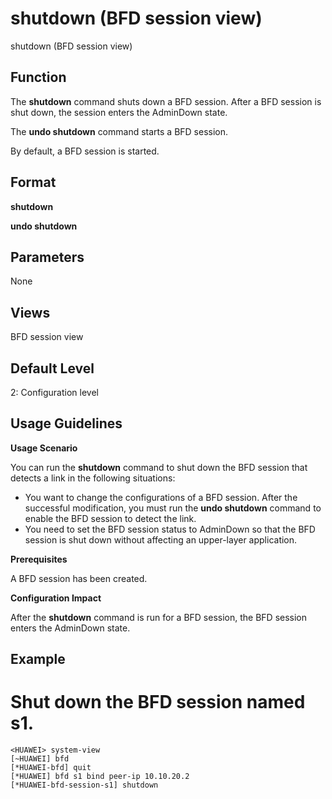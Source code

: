 shutdown (BFD session view)
===========================

shutdown (BFD session view)

Function
--------



The **shutdown** command shuts down a BFD session. After a BFD session is shut down, the session enters the AdminDown state.

The **undo shutdown** command starts a BFD session.



By default, a BFD session is started.


Format
------

**shutdown**

**undo shutdown**


Parameters
----------

None

Views
-----

BFD session view


Default Level
-------------

2: Configuration level


Usage Guidelines
----------------

**Usage Scenario**

You can run the **shutdown** command to shut down the BFD session that detects a link in the following situations:

* You want to change the configurations of a BFD session. After the successful modification, you must run the **undo shutdown** command to enable the BFD session to detect the link.
* You need to set the BFD session status to AdminDown so that the BFD session is shut down without affecting an upper-layer application.

**Prerequisites**

A BFD session has been created.

**Configuration Impact**

After the **shutdown** command is run for a BFD session, the BFD session enters the AdminDown state.


Example
-------

# Shut down the BFD session named s1.
```
<HUAWEI> system-view
[~HUAWEI] bfd
[*HUAWEI-bfd] quit
[*HUAWEI] bfd s1 bind peer-ip 10.10.20.2
[*HUAWEI-bfd-session-s1] shutdown

```